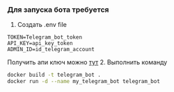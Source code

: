 
### Для запуска бота требуется
1. Создать .env file
``` env
TOKEN=Telegram_bot_token
API_KEY=api_key_token
ADMIN_ID=id_telegram_account
```
Получить апи ключ можно [тут](https://www.mindee.com/)
2. Выполнить команду
``` bash
docker build -t telegram_bot .
docker run -d --name my_telegram_bot telegram_bot
```